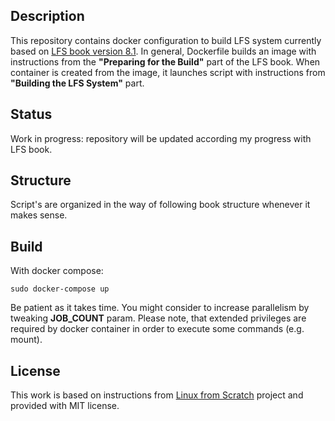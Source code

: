 ## Description

This repository contains docker configuration to build LFS system currently based on [LFS book version 8.1](http://www.linuxfromscratch.org/lfs/downloads/8.1/LFS-BOOK-8.1.pdf). In general, Dockerfile builds an image with instructions from the __"Preparing for the Build"__ part of the LFS book. When container is created from the image, it launches script with instructions from __"Building the LFS System"__ part.

## Status

Work in progress: repository will be updated according my progress with LFS book.

## Structure

Script's are organized in the way of following book structure whenever it makes sense.

## Build

With docker compose:

    sudo docker-compose up

Be patient as it takes time. You might consider to increase parallelism by tweaking __JOB_COUNT__ param. Please note, that extended privileges are required by docker container in order to execute some commands (e.g. mount).

## License

This work is based on instructions from [Linux from Scratch](http://www.linuxfromscratch.org/lfs) project and provided with MIT license.
